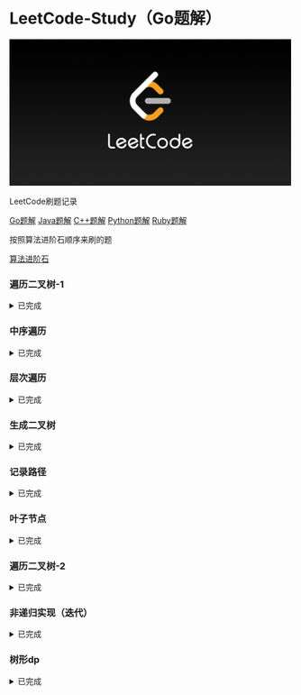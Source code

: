 # LeetCode-Study（Go题解）

![img](./editor/cn/doc/LeetCode-Study.png)

LeetCode刷题记录

[Go题解](https://github.com/paidx0/LeetCode-Study/tree/main)
[Java题解](https://github.com/paidx0/LeetCode-Study/tree/java)
[C++题解](https://github.com/paidx0/LeetCode-Study/tree/cplus)
[Python题解](https://github.com/paidx0/LeetCode-Study/tree/python)
[Ruby题解](https://github.com/paidx0/LeetCode-Study/tree/ruby)

按照算法进阶石顺序来刷的题

[算法进阶石](https://github.com/acm-clan/algorithm-stone)

### 遍历二叉树-1

<details> <summary>已完成</summary>
100，101，104，110，112，226，530，543，563，572，606，637，653，671
</details>

### 中序遍历

<details> <summary>已完成</summary>
235，501，98，230，538，1008，99，1305
</details>

### 层次遍历

<details> <summary>已完成</summary>
111，103，107，116，429，513，515，623，662，958，919，1104，1161，1302，1609
</details>

### 生成二叉树

<details> <summary>已完成</summary>
617，95，108，105，106，889，450，654，669，701，894，998，1130，1261
</details>

### 记录路径

<details> <summary>已完成</summary>
113，114，437，988，1123，1315，1367，1372，1457
</details>

### 叶子节点

<details> <summary>已完成</summary>
129
</details>

### 遍历二叉树-2

<details> <summary>已完成</summary>
94，102，236，508，951，971，1026，1038，1379，1448，1600
</details>

### 非递归实现（迭代）

<details> <summary>已完成</summary>
144，145
</details>

### 树形dp

<details> <summary>已完成</summary>
337，
</details>
